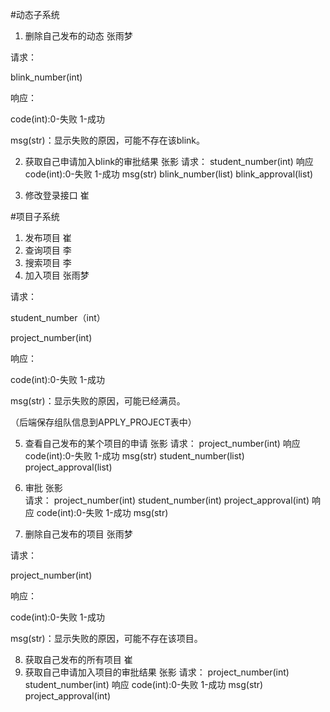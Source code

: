 #动态子系统
1. 删除自己发布的动态 张雨梦

请求：

blink_number(int)

响应：

code(int):0-失败 1-成功

msg(str)：显示失败的原因，可能不存在该blink。

2. 获取自己申请加入blink的审批结果  张影
请求：
student_number(int)
响应
code(int):0-失败 1-成功
msg(str)
blink_number(list)
blink_approval(list)

3. 修改登录接口 崔

#项目子系统

1. 发布项目 崔
2. 查询项目 李
3. 搜索项目 李
4. 加入项目 张雨梦

请求：

student_number（int）

project_number(int)

响应：

code(int):0-失败 1-成功

msg(str)：显示失败的原因，可能已经满员。

（后端保存组队信息到APPLY_PROJECT表中）

5. 查看自己发布的某个项目的申请 张影
请求：
project_number(int)
响应
code(int):0-失败 1-成功
msg(str)
student_number(list)
project_approval(list)
6. 审批 张影  
请求：
project_number(int)
student_number(int)
project_approval(int)
响应
code(int):0-失败 1-成功
msg(str)

7. 删除自己发布的项目  张雨梦

请求：

project_number(int)

响应：

code(int):0-失败 1-成功

msg(str)：显示失败的原因，可能不存在该项目。

8. 获取自己发布的所有项目 崔
9. 获取自己申请加入项目的审批结果  张影
请求：
project_number(int)
student_number(int)
响应
code(int):0-失败 1-成功
msg(str)
project_approval(int)